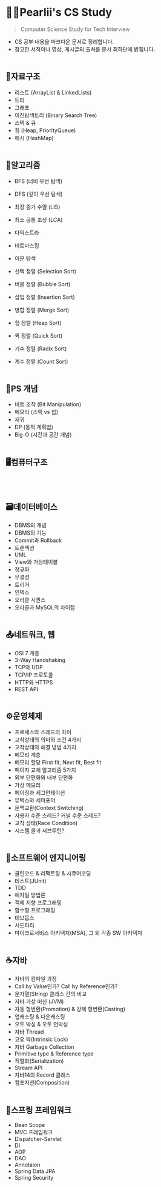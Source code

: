 # 🐱‍👓Pearlii's CS Study
> Computer Science Study for Tech Interview
- CS 공부 내용을 마크다운 문서로 정리합니다.
- 참고한 서적이나 영상, 게시글의 출처를 문서 최하단에 밝힙니다.
<br></br>

## 🧱자료구조
  - 리스트 (ArrayList & LinkedLists)
  - 트리
  - 그래프
  - 이진탐색트리 (Binary Search Tree)
  - 스택 & 큐
  - 힙 (Heap, PriorityQueue)
  - 해시 (HashMap)
<br></br>

## 🔑알고리즘
  - BFS (너비 우선 탐색)
  - DFS (깊이 우선 탐색)
  - 최장 증가 수열 (LIS)
  - 최소 공통 조상 (LCA) 
  - 다익스트라
  - 비트마스킹
  - 이분 탐색

  - 선택 정렬 (Selection Sort)
  - 버블 정렬 (Bubble Sort)
  - 삽입 정렬 (Insertion Sort) 
  - 병합 정렬 (Merge Sort)
  - 힙 정렬 (Heap Sort)
  - 퀵 정렬 (Quick Sort)
  - 기수 정렬 (Radix Sort)
  - 계수 정렬 (Count Sort) 
<br></br>

## 🔑PS 개념
  - 비트 조작 (Bit Manipulation)
  - 메모리 (스택 vs 힙)
  - 재귀
  - DP (동적 계획법)
  - Big-O (시간과 공간 개념)
<br></br>

## 🖥컴퓨터구조
<br></br>

## 🗃데이터베이스
  - DBMS의 개념
  - DBMS의 기능
  - Commit과 Rollback
  - 트랜잭션
  - UML
  - View와 가상테이블
  - 정규화
  - 무결성
  - 트리거
  - 인덱스
  - 오라클 시퀀스
  - 오라클과 MySQL의 차이점
<br></br>

## 📤네트워크, 웹
  - OSI 7 계층
  - 3-Way Handshaking 
  - TCP와 UDP
  - TCP/IP 프로토콜
  - HTTP와 HTTPS
  - REST API
 <br></br>
 
## ⚙운영체제
  - 프로세스와 스레드의 차이
  - 교착상태의 의미와 조건 4가지
  - 교착상태의 해결 방법 4가지
  - 메모리 계층 
  - 메모리 할당 First fit, Next fit, Best fit
  - 페이지 교체 알고리즘 5가지
  - 외부 단편화와 내부 단편화
  - 가상 메모리 
  - 페이징과 세그먼테이션
  - 뮤텍스와 세마포어
  - 문맥교환(Context Switching)
  - 사용자 수준 스레드? 커널 수준 스레드?
  - 교착 상태(Race Condition)
  - 시스템 콜과 서브루틴?
<br></br>

## 🔧소프트웨어 엔지니어링
  - 클린코드 & 리팩토링 & 시큐어코딩
  - 테스트(JUnit)
  - TDD
  - 애자일 방법론
  - 객체 지향 프로그래밍
  - 함수형 프로그래밍
  - 데브옵스
  - 서드파티
  - 마이크로서비스 아키텍처(MSA), 그 외 각종 SW 아키텍처
<br></br>

## ☕자바
  - 자바의 컴파일 과정
  - Call by Value인가? Call by Reference인가?
  - 문자열(String) 클래스 간의 비교
  - 자바 가상 머신 (JVM)
  - 자동 형변환(Promotion) & 강제 형변환(Casting)
  - 업캐스팅 & 다운캐스팅
  - 오토 박싱 & 오토 언박싱
  - 자바 Thread
  - 고유 락(Intrinsic Lock)
  - 자바 Garbage Collection
  - Primitive type & Reference type
  - 직렬화(Serialization)
  - Stream API
  - 자바14의 Record 클래스
  - 컴포지션(Composition)
 <br></br>
 
## 🍃스프링 프레임워크
  - Bean Scope
  - MVC 프레임워크
  - Dispatcher-Servlet 
  - DI
  - AOP
  - DAO
  - Annotaion
  - Spring Data JPA
  - Spring Security
<br></br>
